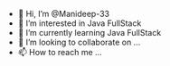 - 👋 Hi, I’m @Manideep-33
- 👀 I’m interested in Java FullStack 
- 🌱 I’m currently learning Java FullStack
- 💞️ I’m looking to collaborate on ...
- 📫 How to reach me ...


